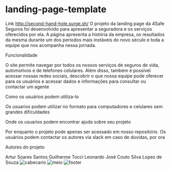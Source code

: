 # landing-page-template
Link  http://second-hand-hole.surge.sh/
O projeto da landing page da 4Safe Seguros foi desenvolvido para apresentar a seguradora e os serviços oferecidos por ela.
A página apresenta a história da empresa, os resultados da mesma durante um dos períodos mais instáveis do novo século e toda
a equipe que nos acompanha nessa jornada.

Funcionalidade

O site permite navegar por todos os nossos serviços de seguros de vida, automotivos e de telefones celulares. Além disso, também é
possível acessar nossas redes sociais, descobrir o que nossa equipe pode oferecer para os usuários e acessar dados e informações
para consultar ou contactar um agente

Como os usuários podem utiliza-lo

Os usuarios podem utilizar no formato para computadores e celulares sem grandes dificuldades

Onde os usuarios podem encontrar ajuda sobre seu projeto

Por enquanto o projeto pode apenas ser acessado em nosso repositório. Os usuários podem contactar os autores via slack em caso de duvidas, por ora

Autores do projeto

Artur Soares Santos
Guilherme Tocci
Leonardo José Couto Silva Lopes de Souza
![cabecario](https://user-images.githubusercontent.com/104547759/172078515-465e7c29-6fc4-4e7c-85fb-4d9a95e58b7e.jpeg)
![meio](https://user-images.githubusercontent.com/104547759/172078523-75b22d65-db56-45c4-9acb-8b4ff03ea873.jpeg)
![footer](https://user-images.githubusercontent.com/104547759/172078527-23a10f62-bbe1-4f2a-9434-4a1b69b1f3e0.jpeg)
